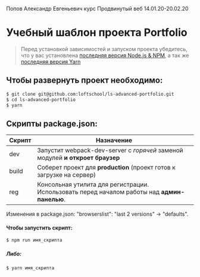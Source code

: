 Попов Александр Евгеньевич курс Продвинутый веб 14.01.20-20.02.20


# Учебный шаблон проекта Portfolio

> Перед установкой зависимостей и запуском проекта убедитесь, что у вас установлена [последняя версия Node.js & NPM](https://nodejs.org/en/download/current/), а так же 
[последняя версия Yarn](https://yarnpkg.com/ru/docs/install)

##  Чтобы развернуть проект необходимо:
```sh
$ git clone git@github.com:loftschool/ls-advanced-portfolio.git
$ cd ls-advanced-portfolio
$ yarn
```

## Скрипты package.json:

| Скрипт | Назначение |
| ------ | ------ |
| dev | Запустит webpack-dev-server с _горячей_ заменой модулей **и откроет браузер** |
| build | Соберет проект для **production** (проект готов к загрузке на сервер) |
| reg | Консольная утилита для регистрации. Использовать перед началом работы над **админ-панелью**. |

Изменения в package.json: "browserslist": "last 2 versions" -> "defaults".

#### Чтобы запустить скрипт:
```sh
$ npm run имя_скрипта
```

##### Либо:
```sh
$ yarn имя_скрипта
```
